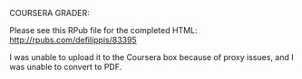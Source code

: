 COURSERA GRADER:

Please see this RPub file for the completed HTML: http://rpubs.com/defilippis/83395

I was unable to upload it to the Coursera box because of proxy issues, and I was unable to convert to PDF.
